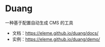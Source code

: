 # Duang

一种基于配置自动生成 CMS 的工具

* 文档：https://eleme.github.io/duang/docs/
* 实例：https://eleme.github.io/duang/demo/

